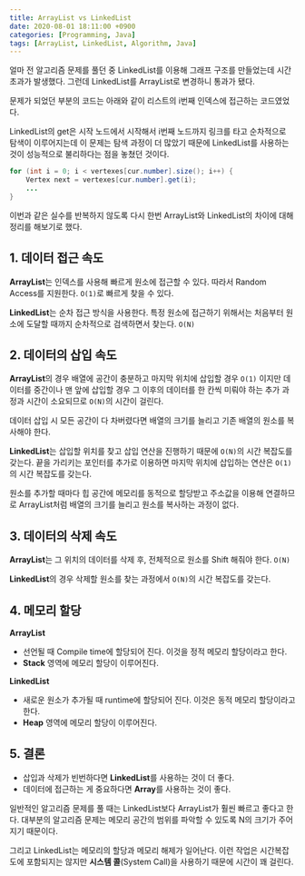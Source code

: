 ```yaml
---
title: ArrayList vs LinkedList
date: 2020-08-01 18:11:00 +0900
categories: [Programming, Java]
tags: [ArrayList, LinkedList, Algorithm, Java]
---
```


얼마 전 알고리즘 문제를 풀던 중 LinkedList를 이용해 그래프 구조를 만들었는데 시간초과가 발생했다. 그런데 LinkedList를 ArrayList로 변경하니 통과가 됐다.

문제가 되었던 부분의 코드는 아래와 같이 리스트의 i번째 인덱스에 접근하는 코드였었다.

LinkedList의 get은 시작 노드에서 시작해서 i번째 노드까지 링크를 타고 순차적으로 탐색이 이루어지는데 이 문제는 탐색 과정이 더 많았기 때문에 LinkedList를 사용하는 것이 성능적으로 불리하다는 점을 놓쳤던 것이다.

```java
for (int i = 0; i < vertexes[cur.number].size(); i++) {
    Vertex next = vertexes[cur.number].get(i);
    ...
}
```

이번과 같은 실수를 반복하지 않도록 다시 한번 ArrayList와 LinkedList의 차이에 대해 정리를 해보기로 했다.

## 1. **데이터 접근 속도**

**ArrayList**는 인덱스를 사용해 빠르게 원소에 접근할 수 있다. 따라서 Random Access를 지원한다. `O(1)`로 빠르게 찾을 수 있다.

**LinkedList**는 순차 접근 방식을 사용한다. 특정 원소에 접근하기 위해서는 처음부터 원소에 도달할 때까지 순차적으로 검색하면서 찾는다. `O(N)`

## 2. **데이터의 삽입 속도**

**ArrayList**의 경우 배열에 공간이 충분하고 마지막 위치에 삽입할 경우 `O(1)` 이지만 데이터를 중간이나 맨 앞에 삽입할 경우 그 이후의 데이터를 한 칸씩 미뤄야 하는 추가 과정과 시간이 소요되므로 `O(N)`의 시간이 걸린다.

데이터 삽입 시 모든 공간이 다 차버렸다면 배열의 크기를 늘리고 기존 배열의 원소를 복사해야 한다.

**LinkedList**는 삽입할 위치를 찾고 삽입 연산을 진행하기 때문에 `O(N)`의 시간 복잡도를 갖는다. 끝을 가리키는 포인터를 추가로 이용하면 마지막 위치에 삽입하는 연산은 `O(1)` 의 시간 복잡도를 갖는다.

원소를 추가할 때마다 힙 공간에 메모리를 동적으로 할당받고 주소값을 이용해 연결하므로 ArrayList처럼 배열의 크기를 늘리고 원소를 복사하는 과정이 없다.

## 3. **데이터의 삭제 속도**

**ArrayList**는 그 위치의 데이터를 삭제 후, 전체적으로 원소를 Shift 해줘야 한다. `O(N)`

**LinkedList**의 경우 삭제할 원소를 찾는 과정에서 `O(N)`의 시간 복잡도를 갖는다.

## 4. **메모리 할당**

**ArrayList**

- 선언될 때 Compile time에 할당되어 진다. 이것을 정적 메모리 할당이라고 한다.
- **Stack** 영역에 메모리 할당이 이루어진다.

**LinkedList**

- 새로운 원소가 추가될 때 runtime에 할당되어 진다. 이것은 동적 메모리 할당이라고 한다.
- **Heap** 영역에 메모리 할당이 이루어진다.

## 5. **결론**

- 삽입과 삭제가 빈번하다면 **LinkedList**를 사용하는 것이 더 좋다.
- 데이터에 접근하는 게 중요하다면 **Array**를 사용하는 것이 좋다.

일반적인 알고리즘 문제를 풀 때는 LinkedList보다 ArrayList가 훨씬 빠르고 좋다고 한다. 대부분의 알고리즘 문제는 메모리 공간의 범위를 파악할 수 있도록 N의 크기가 주어지기 때문이다.

그리고 LinkedList는 메모리의 할당과 메모리 해제가 일어난다. 이런 작업은 시간복잡도에 포함되지는 않지만 **시스템 콜**(System Call)을 사용하기 때문에 시간이 꽤 걸린다.
